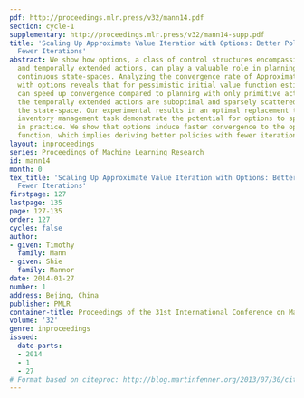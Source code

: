 ```yaml
---
pdf: http://proceedings.mlr.press/v32/mann14.pdf
section: cycle-1
supplementary: http://proceedings.mlr.press/v32/mann14-supp.pdf
title: 'Scaling Up Approximate Value Iteration with Options: Better Policies with
  Fewer Iterations'
abstract: We show how options, a class of control structures encompassing primitive
  and temporally extended actions, can play a valuable role in planning in MDPs with
  continuous state-spaces. Analyzing the convergence rate of Approximate Value Iteration
  with options reveals that for pessimistic initial value function estimates, options
  can speed up convergence compared to planning with only primitive actions even when
  the temporally extended actions are suboptimal and sparsely scattered throughout
  the state-space. Our experimental results in an optimal replacement task and a complex
  inventory management task demonstrate the potential for options to speed up convergence
  in practice. We show that options induce faster convergence to the optimal value
  function, which implies deriving better policies with fewer iterations.
layout: inproceedings
series: Proceedings of Machine Learning Research
id: mann14
month: 0
tex_title: 'Scaling Up Approximate Value Iteration with Options: Better Policies with
  Fewer Iterations'
firstpage: 127
lastpage: 135
page: 127-135
order: 127
cycles: false
author:
- given: Timothy
  family: Mann
- given: Shie
  family: Mannor
date: 2014-01-27
number: 1
address: Bejing, China
publisher: PMLR
container-title: Proceedings of the 31st International Conference on Machine Learning
volume: '32'
genre: inproceedings
issued:
  date-parts:
  - 2014
  - 1
  - 27
# Format based on citeproc: http://blog.martinfenner.org/2013/07/30/citeproc-yaml-for-bibliographies/
---
```

